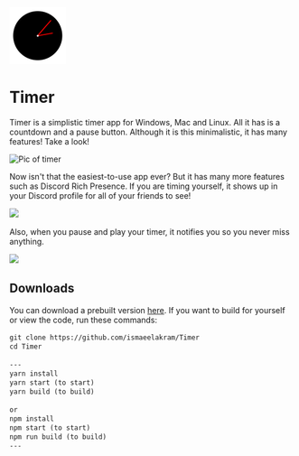 <img src="public/icon.png" width="100" height="100"/>

# Timer
Timer is a simplistic timer app for Windows, Mac and Linux. All it has is a countdown and a pause button. Although it is this minimalistic, it has many features! Take a look!

![Pic of timer](https://i.imgur.com/bv72F3t.png)

Now isn't that the easiest-to-use app ever? But it has many more features such as Discord Rich Presence. If you are timing yourself, it shows up in your Discord profile for all of your friends to see!

<img src="https://i.imgur.com/Uo7L1WF.png" width="150"/>

Also, when you pause and play your timer, it notifies you so you never miss anything.

<img src="https://i.imgur.com/iMR2bv2.png" width="400"/>

## Downloads
You can download a prebuilt version [here](https://github.com/ismaeelakram/Timer/releases). If you want to build for yourself or view the code, run these commands:
```
git clone https://github.com/ismaeelakram/Timer
cd Timer

---
yarn install
yarn start (to start)
yarn build (to build)

or
npm install
npm start (to start)
npm run build (to build)
---
